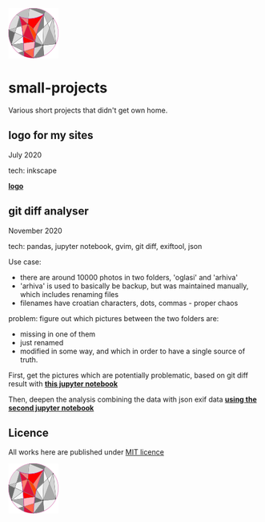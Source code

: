 ![logo](repo-mix.png)

# small-projects
Various short projects that didn't get own home.

## logo for my sites
July 2020

tech: inkscape

**[logo](logo)**

## git diff analyser

November 2020

tech: pandas, jupyter notebook, gvim, git diff, exiftool, json

Use case:
- there are around 10000 photos in two folders, 'oglasi' and 'arhiva'
- 'arhiva' is used to basically be backup, but was maintained manually, which includes renaming files
- filenames have croatian characters, dots, commas - proper chaos

problem: figure out which pictures between the two folders are:
- missing in one of them
- just renamed
- modified in some way, and which
in order to have a single source of truth.

First, get the pictures which are potentially problematic, based on git diff result with **[this jupyter notebook](analyse_git_diff/git_diff_analyser.ipynb)**

Then, deepen the analysis combining the data with json exif data **[using the second jupyter notebook](analyse_git_diff/dig_with_json.ipynb)**

## Licence
All works here are published under [MIT licence](LICENCE)

![logo](repo-mix.png)
